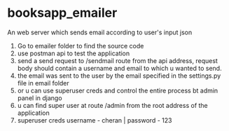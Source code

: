 # booksapp_emailer
An web server which sends email according to user's input json

1. Go to emailer folder to find the source code
2. use postman api to test the application
3. send a send request to /sendmail route from the api address, request body should contain a username and email
 to which u wanted to send.
4. the email was sent to the user by the email specified in the settings.py file in email folder
5. or u can use superuser creds and control the entire process bt admin panel in django 
6. u can find super user at route /admin from the root address of the application
7. superuser creds username - cheran  | password - 123
